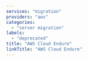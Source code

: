 ```yaml
---
services: "migration"
providers: "aws"
categories:
  - "server migration"
labels:
  - "deprecated"
title: "AWS Cloud Endure"
linkTitle: "AWS Cloud Endure"
---
```


